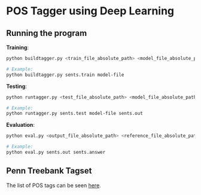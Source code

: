 # POS Tagger using Deep Learning

## Running the program

**Training**:
```sh
python buildtagger.py <train_file_absolute_path> <model_file_absolute_path>

# Example:
python buildtagger.py sents.train model-file
```

**Testing**:
```sh
python runtagger.py <test_file_absolute_path> <model_file_absolute_path> <output_file_absolute_path>

# Example:
python runtagger.py sents.test model-file sents.out
```

**Evaluation**:
```sh
python eval.py <output_file_absolute_path> <reference_file_absolute_path>

# Example:
python eval.py sents.out sents.answer
```

## Penn Treebank Tagset

The list of POS tags can be seen [here](https://www.clips.uantwerpen.be/pages/mbsp-tags).
